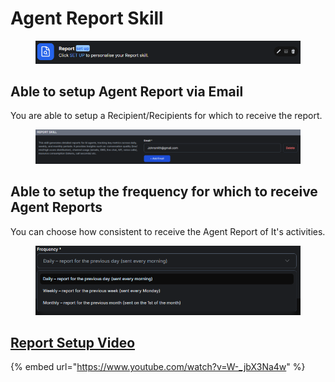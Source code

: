 # Agent Report Skill

<figure><img src="../../.gitbook/assets/image (1) (1) (1) (1) (1).png" alt=""><figcaption></figcaption></figure>

## Able to setup Agent Report via Email&#x20;

You are able to setup a Recipient/Recipients for which to receive the report.&#x20;

<figure><img src="../../.gitbook/assets/image (3) (1) (1) (1) (1).png" alt=""><figcaption></figcaption></figure>

## Able to setup the frequency for which to receive Agent Reports

You can choose how consistent to receive the Agent Report of It's activities.

<figure><img src="../../.gitbook/assets/image (4) (1) (1) (1).png" alt=""><figcaption></figcaption></figure>

## [Report Setup Video](https://www.youtube.com/watch?v=W-_jbX3Na4w)

{% embed url="https://www.youtube.com/watch?v=W-_jbX3Na4w" %}
